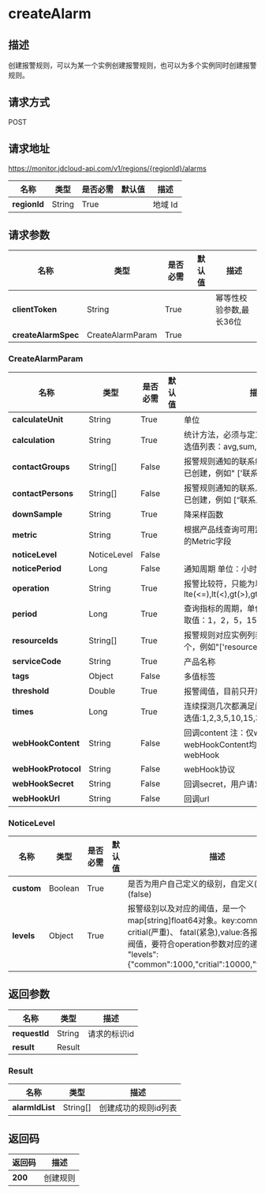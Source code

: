 # createAlarm


## 描述
创建报警规则，可以为某一个实例创建报警规则，也可以为多个实例同时创建报警规则。

## 请求方式
POST

## 请求地址
https://monitor.jdcloud-api.com/v1/regions/{regionId}/alarms

|名称|类型|是否必需|默认值|描述|
|---|---|---|---|---|
|**regionId**|String|True| |地域 Id|

## 请求参数
|名称|类型|是否必需|默认值|描述|
|---|---|---|---|---|
|**clientToken**|String|True| |幂等性校验参数,最长36位|
|**createAlarmSpec**|CreateAlarmParam|True| | |

### CreateAlarmParam
|名称|类型|是否必需|默认值|描述|
|---|---|---|---|---|
|**calculateUnit**|String|True| |单位|
|**calculation**|String|True| |统计方法，必须与定义的metric一致，可选值列表：avg,sum,max,min|
|**contactGroups**|String[]|False| |报警规则通知的联系组，必须在控制台上已创建，例如" ['联系组1','联系组2']"|
|**contactPersons**|String[]|False| |报警规则通知的联系人，必须在控制台上已创建，例如 [“联系人1”,”联系人2”]|
|**downSample**|String|True| |降采样函数|
|**metric**|String|True| |根据产品线查询可用监控项列表 接口 返回的Metric字段|
|**noticeLevel**|NoticeLevel|False| | |
|**noticePeriod**|Long|False| |通知周期 单位：小时|
|**operation**|String|True| |报警比较符，只能为以下几种lte(<=),lt(<),gt(>),gte(>=),eq(==),ne(!=)|
|**period**|Long|True| |查询指标的周期，单位为分钟,目前支持的取值：1，2，5，15，30，60|
|**resourceIds**|String[]|True| |报警规则对应实例列表，每次最多100个，例如"['resourceId1','resourceId2']"|
|**serviceCode**|String|True| |产品名称|
|**tags**|Object|False| |多值标签|
|**threshold**|Double|True| |报警阈值，目前只开放数值类型功能|
|**times**|Long|True| |连续探测几次都满足阈值条件时报警，可选值:1,2,3,5,10,15,30,60|
|**webHookContent**|String|False| |回调content 注：仅webHookUrl和webHookContent均不为空时，才会创建webHook|
|**webHookProtocol**|String|False| |webHook协议|
|**webHookSecret**|String|False| |回调secret，用户请求签名，防伪造|
|**webHookUrl**|String|False| |回调url|
### NoticeLevel
|名称|类型|是否必需|默认值|描述|
|---|---|---|---|---|
|**custom**|Boolean|True| |是否为用户自己定义的级别，自定义(true) or 固定(false)|
|**levels**|Object|True| |报警级别以及对应的阈值，是一个map[string]float64对象。key:common(一般)、critial(严重)、 fatal(紧急),value:各报警级别对应的阀值，要符合operation参数对应的递进关系。 eg: "levels":{"common":1000,"critial":10000,"fatal":15000}|

## 返回参数
|名称|类型|描述|
|---|---|---|
|**requestId**|String|请求的标识id|
|**result**|Result| |

### Result
|名称|类型|描述|
|---|---|---|
|**alarmIdList**|String[]|创建成功的规则id列表|

## 返回码
|返回码|描述|
|---|---|
|**200**|创建规则|
